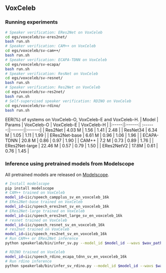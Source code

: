 ## VoxCeleb

### Running experiments
``` sh
# Speaker verification: ERes2Net on VoxCeleb
cd egs/voxceleb/sv-eres2net/
bash run.sh
# Speaker verification: CAM++ on VoxCeleb
cd egs/voxceleb/sv-cam++/
bash run.sh
# Speaker verification: ECAPA-TDNN on VoxCeleb
cd egs/voxceleb/sv-ecapa/
bash run.sh
# Speaker verification: ResNet on VoxCeleb
cd egs/voxceleb/sv-resnet/
bash run.sh
# Speaker verification: Res2Net on VoxCeleb
cd egs/voxceleb/sv-res2net/
bash run.sh
# Self-supervised speaker verification: RDINO on VoxCeleb
cd egs/voxceleb/sv-rdino/
bash run.sh
```

 EER(%) of systems on VoxCeleb-O, VoxCeleb-E and VoxCeleb-H.
| Model | Params | VoxCeleb-O | VoxCeleb-E | VoxCeleb-H |
|:-----:|:------:| :------:|:------:|:------:|
| Res2Net | 4.03 M | 1.56 | 1.41 | 2.48 |
| ResNet34 | 6.34 M | 1.05 | 1.11 | 1.99 |
| ERes2Net-base | 6.61 M | 0.96 | 1.06 | 1.96 |
| ECAPA-TDNN | 20.8 M | 0.86 | 0.97 | 1.90 |
| CAM++ | 7.2 M | 0.73 | 0.89 | 1.76 |
| ERes2Net-large | 22.46 M | 0.57 | 0.79 | 1.50 |
| ERes2NetV2 | 17.8M | 0.61  |  0.76 | 1.45 |

### Inference using pretrained models from Modelscope
All pretrained models are released on [Modelscope](https://www.modelscope.cn/models?page=1&tasks=speaker-verification&type=audio).

``` sh
# Install modelscope
pip install modelscope
# CAM++ trained on VoxCeleb
model_id=iic/speech_campplus_sv_en_voxceleb_16k
# ERes2Net-base trained on VoxCeleb
model_id=iic/speech_eres2net_sv_en_voxceleb_16k
# ERes2Net-large trained on VoxCeleb
model_id=iic/speech_eres2net_large_sv_en_voxceleb_16k
# resnet trained on VoxCeleb
model_id=iic/speech_resnet_sv_en_voxceleb_16k
# res2net trained on VoxCeleb
model_id=iic/speech_res2net_sv_en_voxceleb_16k
# Run CAM++ or ERes2Net inference
python speakerlab/bin/infer_sv.py --model_id $model_id --wavs $wav_path

# RDINO trained on VoxCeleb
model_id=iic/speech_rdino_ecapa_tdnn_sv_en_voxceleb_16k
# Run rdino inference
python speakerlab/bin/infer_sv_rdino.py --model_id $model_id --wavs $wav_path
